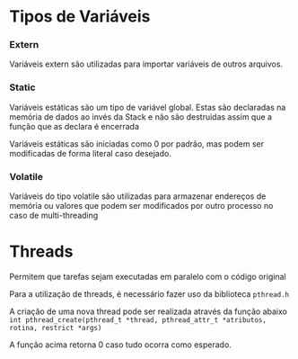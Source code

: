 # Tipos de Variáveis

### Extern

Variáveis extern são utilizadas para importar variáveis de outros arquivos.

### Static

Variáveis estáticas são um tipo de variável global. Estas são declaradas na memória de dados ao invés da Stack e não são destruidas assim que a função que as declara é encerrada

Variáveis estáticas são iniciadas como 0 por padrão, mas podem ser modificadas de forma literal caso desejado.


### Volatile

Variáveis do tipo volatile são utilizadas para armazenar endereços de memória ou valores que podem ser modificados por outro processo no caso de multi-threading


# Threads

Permitem que tarefas sejam executadas em paralelo com o código original

Para a utilização de threads, é necessário fazer uso da biblioteca `pthread.h`

A criação de uma nova thread pode ser realizada através da função abaixo
`int pthread_create(pthread_t *thread, pthread_attr_t *atributos, rotina, restrict *args)`

A função acima retorna 0 caso tudo ocorra como esperado.

